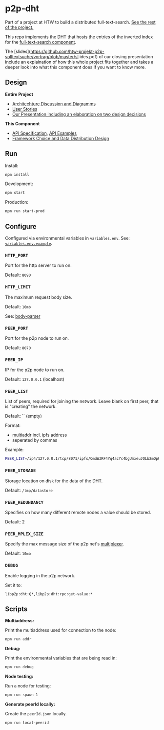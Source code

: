 # p2p-dht

Part of a project at HTW to build a distributed full-text-search. [See the rest
of the project.](https://github.com/htw-projekt-p2p-volltextsuche)

This repo implements the DHT that hosts the entries of the inverted index for
the [full-text-search component](https://github.com/htw-projekt-p2p-volltextsuche/fulltext-search).

The
[slides](https://github.com/htw-projekt-p2p-volltextsuche/vortrag/blob/master/sl ides.pdf)
of our closing presentation include an explaination of how this whole project
fits together and takes a deeper look into what this component does if you want
to know more.

## Design

**Entire Project**

- [Architechture Discussion and Diagramms](https://github.com/htw-projekt-p2p-volltextsuche/planning-and-design/tree/main/architecture)
- [User Stories](https://github.com/htw-projekt-p2p-volltextsuche/planning-and-design/projects/1)
- [Our Presentation including an elaboration on two design decisions](https://github.com/htw-projekt-p2p-volltextsuche/vortrag/blob/master/slides.pdf)

**This Component**

- [API Specification](docs/openapi.yaml), [API Examples](docs/routes.md)
- [Framework Choice and Data Distribution Design](docs/data-distribution-design.md#readme)

## Run

Install:

```sh
npm install
```

Development:

```sh
npm start
```

Production:

```sh
npm run start-prod
```

## Configure

Configured via environmental variables in `variables.env`.
See: [`variables.env.example`](variables.env.example).

### `HTTP_PORT`

Port for the http server to run on.

Default: `8090`

### `HTTP_LIMIT`

The maximum request body size.

Default: `10mb`

See: [body-parser](https://www.npmjs.com/package/body-parser#limit-1)

### `PEER_PORT`

Port for the p2p node to run on.

Default: `8070`

### `PEER_IP`

IP for the p2p node to run on.

Default: `127.0.0.1` (localhost)

### `PEER_LIST`

List of peers, required for joining the network. Leave blank on first peer, that
is "creating" the network.

Default: `` (empty)

Format:
  - [multiaddr](https://multiformats.github.io/js-multiaddr/#what-is-multiaddr)
    incl. ipfs address <!--Todo: describe how to get the ipfs address-->
  - seperated by commas

Example:

```sh
PEER_LIST=/ip4/127.0.0.1/tcp/8071/ipfs/QmdW3RF4Yq4acYc4bgUmxeuJQLb2mQpQmMuDTGir5gQcYM, /ip4/127.0.0.1/tcp/8072/ipfs/QmPP5pdu6Dh93DL7LnQkKU2x8m4BoSrQswjQR5q26PMneg
```

### `PEER_STORAGE`

Storage location on disk for the data of the DHT.

Default: `/tmp/datastore`

### `PEER_REDUNDANCY`

Specifies on how many different remote nodes a value should be stored.

Default: 2

### `PEER_MPLEX_SIZE`

Specify the max message size of the p2p net's
[multiplexer](https://github.com/libp2p/js-libp2p-mplex).

Default: `10mb`

### `DEBUG`

Enable logging in the p2p network.

Set it to:

```
libp2p:dht:Q*,libp2p:dht:rpc:get-value:*
```

## Scripts

**Multiaddress:**

Print the multiaddress used for connection to the node:

```sh
npm run addr
```

**Debug:**

Print the environmental variables that are being read in:

```sh
npm run debug
```

**Node testing:**

Run a node for testing:

```sh
npm run spawn 1
```

**Generate peerId locally:**

Create the `peerId.json` locally.

```sh
npm run local-peerid
```
